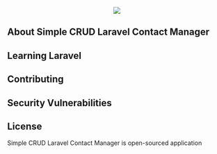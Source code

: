 <p align="center">
<img src="https://laravel.com/assets/img/components/logo-laravel.svg">
</p>

## About Simple CRUD Laravel Contact Manager

## Learning Laravel

## Contributing

## Security Vulnerabilities

## License

Simple CRUD Laravel Contact Manager is open-sourced application 
